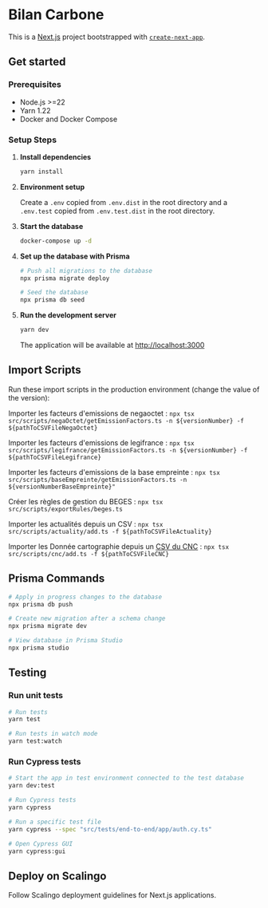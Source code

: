 # Bilan Carbone

This is a [Next.js](https://nextjs.org) project bootstrapped with [`create-next-app`](https://nextjs.org/docs/app/api-reference/cli/create-next-app).

## Get started

### Prerequisites

- Node.js >=22
- Yarn 1.22
- Docker and Docker Compose

### Setup Steps

1. **Install dependencies**

   ```bash
   yarn install
   ```

2. **Environment setup**

   Create a `.env` copied from `.env.dist` in the root directory and a `.env.test` copied from `.env.test.dist` in the root directory.

3. **Start the database**

   ```bash
   docker-compose up -d
   ```

4. **Set up the database with Prisma**

   ```bash
   # Push all migrations to the database
   npx prisma migrate deploy

   # Seed the database
   npx prisma db seed
   ```

5. **Run the development server**

   ```bash
   yarn dev
   ```

   The application will be available at [http://localhost:3000](http://localhost:3000)

## Import Scripts

Run these import scripts in the production environment (change the value of the version):

Importer les facteurs d'emissions de negaoctet :
`npx tsx src/scripts/negaOctet/getEmissionFactors.ts -n ${versionNumber} -f ${pathToCSVFileNegaOctet}`

Importer les facteurs d'emissions de legifrance :
`npx tsx src/scripts/legifrance/getEmissionFactors.ts -n ${versionNumber} -f ${pathToCSVFileLegifrance}`

Importer les facteurs d'emissions de la base empreinte :
`npx tsx src/scripts/baseEmpreinte/getEmissionFactors.ts -n ${versionNumberBaseEmpreinte}"`

Créer les règles de gestion du BEGES :
`npx tsx src/scripts/exportRules/beges.ts`

Importer les actualités depuis un CSV :
`npx tsx src/scripts/actuality/add.ts -f ${pathToCSVFileActuality}`

Importer les Donnée cartographie depuis un [CSV du CNC](https://www.cnc.fr/cinema/etudes-et-rapports/statistiques/geolocalisation-des-cinemas-actifs-en-france) :
`npx tsx src/scripts/cnc/add.ts -f ${pathToCSVFileCNC}`

## Prisma Commands

```bash
# Apply in progress changes to the database
npx prisma db push

# Create new migration after a schema change
npx prisma migrate dev

# View database in Prisma Studio
npx prisma studio
```

## Testing

### Run unit tests

```bash
# Run tests
yarn test

# Run tests in watch mode
yarn test:watch
```

### Run Cypress tests

```bash
# Start the app in test environment connected to the test database
yarn dev:test

# Run Cypress tests
yarn cypress

# Run a specific test file
yarn cypress --spec "src/tests/end-to-end/app/auth.cy.ts"

# Open Cypress GUI
yarn cypress:gui
```

## Deploy on Scalingo

Follow Scalingo deployment guidelines for Next.js applications.
